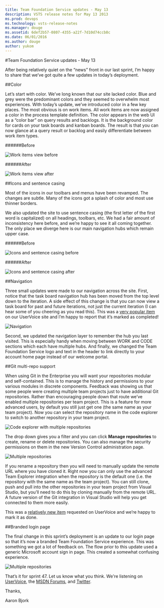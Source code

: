 ```yaml
---
title: Team Foundation Service updates - May 13
description: VSTS release notes for May 13 2013
ms.prod: devops
ms.technology: vsts-release-notes
ms.manager: douge
ms.assetid: 6def2b57-0807-4355-a22f-7d10d74ccb8c
ms.date: 06/01/2016
ms.author: douge
author: yukom
---
```


#Team Foundation Service updates - May 13

After being relatively quiet on the “news” front in our last sprint, I’m happy to share that we’ve got quite a few updates in today’s deployment.

##Color

Let’s start with color. We’ve long known that our site lacked color. Blue and grey were the predominant colors and they seemed to overwhelm most experiences. With today’s update, we’ve introduced color in a few key places. The most obvious is on work items. All work items are now assigned a color in the process template definition. The color appears in the web UI as a “color bar” on query results and backlogs. It is the background color for cards on your task boards and kanban boards. The result is that you can now glance at a query result or backlog and easily differentiate between work item types.

######Before

![Work items view before](_img/5_13_01.png)

######After

![Work items view after](_img/5_13_02.png)

##Icons and sentence casing

Most of the icons in our toolbars and menus have been revamped. The changes are subtle. Many of the icons got a splash of color and most use thinner borders.

We also updated the site to use sentence casing (the first letter of the first word is capitalized) on all headings, toolbars, etc. We had a fair amount of inconsistency here before, and we’re happy to see it all coming together. The only place we diverge here is our main navigation hubs which remain upper case.

######Before

![Icons and sentence casing before](_img/5_13_03.png)

######After

![Icons and sentence casing after](_img/5_13_04.png)

##Navigation

Three small updates were made to our navigation across the site. First, notice that the task board navigation hub has been moved from the top level down to the iteration. A side effect of this change is that you can now view a task board for past and future iterations, not just the current iteration (I can hear some of you cheering as you read this). This was a [very popular item](http://visualstudio.uservoice.com/forums/121579-visual-studio/suggestions/2901542-ability-to-view-task-board-for-past-sprints) on our UserVoice site and I’m happy to report that it’s marked as completed!

![Navigation](_img/5_13_05.png)

Second, we updated the navigation layer to remember the hub you last visited. This is especially handy when moving between WORK and CODE sections which each have multiple hubs. And finally, we changed the Team Foundation Service logo and text in the header to link directly to your account home page instead of our welcome portal.

##Git multi-repo support

When using Git in the Enterprise you will want your repositories modular and self-contained. This is to manage the history and permissions to your various modules in discrete components. Feedback was showing us that some people were creating multiple team projects just to have additional Git repositories. Rather than encouraging people down that route we’ve enabled multiple repositories per team project. This is a feature for more advanced users, by default you still just get one (the same name as your team project). Now you can select the repository name in the code explorer to switch to another repository in your team project.

![Code explorer with multiple repositories](_img/5_13_06.png)

The drop down gives you a filter and you can click **Manage repositories** to create, rename or delete repositories. You can also manage the security permissions on them in the new Version Control administration page.

![Multiple repositories](_img/5_13_07.png)

If you rename a repository then you will need to manually update the remote URL where you have cloned it. Right now you can only use the advanced Team Explorer integration when the repository is the default one (i.e. the repository with the same name as the team project). You can still clone, push and pull into the other repositories in your team project from Visual Studio, but you’ll need to do this by cloning manually from the remote URL. A future version of the Git integration in Visual Studio will help you get connected to them more easily.

This was a [relatively new item](http://visualstudio.uservoice.com/forums/121579-visual-studio/suggestions/3811952-allow-multiple-git-repositories-in-a-single-team-p) requested on UserVoice and we’re happy to mark it as done.

##Branded login page

The final change in this sprint’s deployment is an update to our login page so that it’s now a branded Team Foundation Service experience. This was something we got a lot of feedback on. The flow prior to this update used a generic Microsoft account sign in page. This created a somewhat confusing experience.

![Multiple repositories](_img/5_13_08.png)

That’s it for sprint 47. Let us know what you think. We're listening on [UserVoice](https://visualstudio.uservoice.com/forums/330519-vso), the [MSDN Forums](http://social.msdn.microsoft.com/Forums/en-US/TFService/threads), and [Twitter](http://twitter.com/search?q=%23tfservice).

Thanks,

Aaron Bjork




